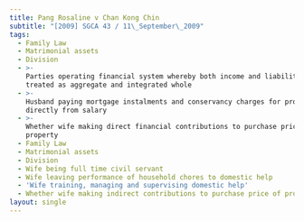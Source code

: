 ```yaml
---
title: Pang Rosaline v Chan Kong Chin
subtitle: "[2009] SGCA 43 / 11\_September\_2009"
tags:
  - Family Law
  - Matrimonial assets
  - Division
  - >-
    Parties operating financial system whereby both income and liabilities
    treated as aggregate and integrated whole
  - >-
    Husband paying mortgage instalments and conservancy charges for property
    directly from salary
  - >-
    Whether wife making direct financial contributions to purchase price of
    property
  - Family Law
  - Matrimonial assets
  - Division
  - Wife being full time civil servant
  - Wife leaving performance of household chores to domestic help
  - 'Wife training, managing and supervising domestic help'
  - Whether wife making indirect contributions to purchase price of property
layout: single
---
```


